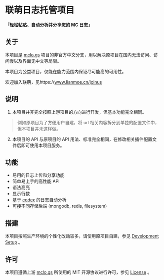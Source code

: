 # 联萌日志托管项目

**「轻松粘贴、自动分析并分享您的 MC 日志」**

## 关于

本项目是 [mclo.gs](mclo.gs) 项目的非官方中文分支，用以解决原项目在国内无法访问、访问慢以及界面无中文等局限。

本项目为公益项目，仅能在能力范围内保证尽可能高的可用性。

欢迎加入联萌，见https://www.lianmoe.cn/joinus

## 说明

1. 本项目并非完全按照上游项目的方向进行开发，但基本功能完全相同。
> 例如原项目为了方便用户自建，将 url 相关内容拆分到单独的配置文件中，但本项目并未这样做。
2. 本项目的 API 与原项目的 API 用法、标准完全相同，在修改相关插件配置文件后即可使用本项目服务。

## 功能

* 易用的日志上传和分享功能
* 简单易上手的高性能 API 
* 语法高亮
* 显示行数
* 基于 [codex](https://github.com/aternosorg/codex-minecraft) 的日志自动分析
* 可接不同存储后端 (mongodb, redis, filesystem)

## 搭建

本项目按照生产环境的个性化改动较多，请使用原项目自建，参见 [Development Setup](https://github.com/Lianmoe/mclogs#development-setup) 。

## 许可

本项目遵循上游 [mclo.gs](https://github.com/Lianmoe/mclogs) 所使用的 MIT 开源协议进行许可，参见 [License](LICENSE) 。
